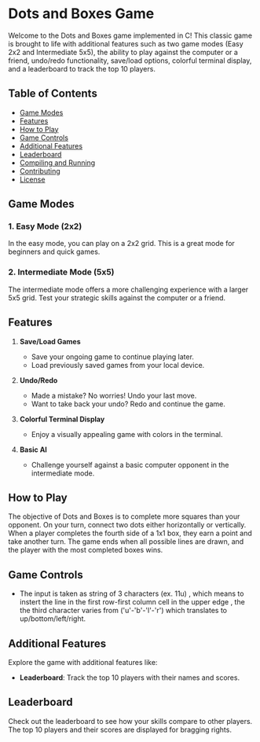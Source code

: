 # Dots and Boxes Game

Welcome to the Dots and Boxes game implemented in C! This classic game is brought to life with additional features such as two game modes (Easy 2x2 and Intermediate 5x5), the ability to play against the computer or a friend, undo/redo functionality, save/load options, colorful terminal display, and a leaderboard to track the top 10 players.

## Table of Contents
- [Game Modes](#game-modes)
- [Features](#features)
- [How to Play](#how-to-play)
- [Game Controls](#game-controls)
- [Additional Features](#additional-features)
- [Leaderboard](#leaderboard)
- [Compiling and Running](#compiling-and-running)
- [Contributing](#contributing)
- [License](#license)

## Game Modes

### 1. Easy Mode (2x2)
In the easy mode, you can play on a 2x2 grid. This is a great mode for beginners and quick games.

### 2. Intermediate Mode (5x5)
The intermediate mode offers a more challenging experience with a larger 5x5 grid. Test your strategic skills against the computer or a friend.

## Features

1. **Save/Load Games**
   - Save your ongoing game to continue playing later.
   - Load previously saved games from your local device.

2. **Undo/Redo**
   - Made a mistake? No worries! Undo your last move.
   - Want to take back your undo? Redo and continue the game.

3. **Colorful Terminal Display**
   - Enjoy a visually appealing game with colors in the terminal.

4. **Basic AI**
   - Challenge yourself against a basic computer opponent in the intermediate mode.

## How to Play

The objective of Dots and Boxes is to complete more squares than your opponent. On your turn, connect two dots either horizontally or vertically. When a player completes the fourth side of a 1x1 box, they earn a point and take another turn. The game ends when all possible lines are drawn, and the player with the most completed boxes wins.

## Game Controls

- The input is taken as string of 3 characters (ex. 11u) , which means to instert the line in the first row-first column cell in the upper edge , the the third character varies from ('u'-'b'-'l'-'r') which translates to up/bottom/left/right. 

## Additional Features

Explore the game with additional features like:

- **Leaderboard**: Track the top 10 players with their names and scores.

## Leaderboard

Check out the leaderboard to see how your skills compare to other players. The top 10 players and their scores are displayed for bragging rights.


